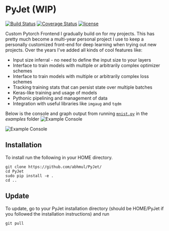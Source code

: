 # PyJet (WIP)

[![Build Status](https://travis-ci.org/abhmul/PyJet.svg?branch=master)](https://travis-ci.org/abhmul/PyJet)
[![Coverage Status](https://coveralls.io/repos/github/abhmul/PyJet/badge.svg?branch=master)](https://coveralls.io/github/abhmul/PyJet?branch=master)
[![license](https://img.shields.io/github/license/mashape/apistatus.svg?maxAge=2592000)](https://github.com/abhmul/PyJet/blob/master/LICENSE)

Custom Pytorch Frontend I gradually build on for my projects. This has pretty much become a multi-year personal project I use to keep a personally customized front-end for deep learning when trying out new projects. Over the years I've added all kinds of cool features like:
* Input size inferral - no need to define the input size to your layers
* Interface to train models with multiple or arbitrarily complex optimizer schemes
* Interface to train models with multiple or arbitrarily complex loss schemes
* Tracking training stats that can persist state over multiple batches
* Keras-like training and usage of models
* Pythonic pipelining and management of data
* Integration with useful libraries like `imgaug` and `tqdm`

Below is the console and graph output from running [`mnist.py`](https://github.com/abhmul/PyJet/blob/master/examples/mnist.py) in the *examples* folder
![Example Console](https://github.com/abhmul/PyJet/raw/master/examples/example_console.png)

![Example Console](https://github.com/abhmul/PyJet/raw/master/examples/example_graph.png)


## Installation

To install run the following in your HOME directory.

```
git clone https://github.com/abhmul/PyJet/
cd PyJet
sudo pip install -e .
cd ..
```

## Update

To update, go to your PyJet installation directory (should be HOME/PyJet if you followed the installation instructions) and run

```
git pull
```
